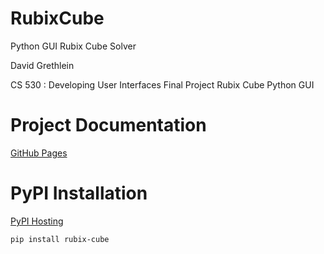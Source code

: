RubixCube
=========

Python GUI Rubix Cube Solver

David Grethlein

CS 530 : Developing User Interfaces
Final Project Rubix Cube Python GUI 


Project Documentation
=====================

[GitHub Pages](https://dgrethlein.github.io/RubixCube/)

PyPI Installation
=================

[PyPI Hosting](https://pypi.org/project/rubix-cube/)

```bash
pip install rubix-cube
```